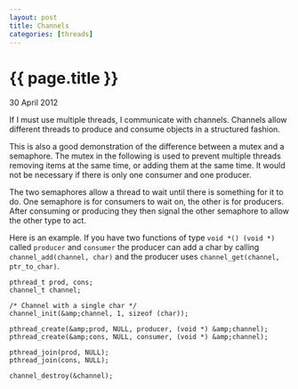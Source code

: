 ```yaml
---
layout: post
title: Channels
categories: [threads]
---
```


{{ page.title }}
================
<p class="meta">30 April 2012</p>

If I must use multiple threads, I communicate with channels. Channels allow different threads to produce and consume objects in a structured fashion.

This is also a good demonstration of the difference between a mutex and a semaphore. The mutex in the following is used to prevent multiple threads removing items at the same time, or adding them at the same time. It would not be necessary if there is only one consumer and one producer.

The two semaphores allow a thread to wait until there is something for it to do. One semaphore is for consumers to wait on, the other is for producers. After consuming or producing they then signal the other semaphore to allow the other type to act.

<script src="http://gist.github.com/659733.js"> </script>

Here is an example. If you have two functions of type `void *() (void *)` called `producer` and `consumer` the producer can add a char by calling `channel_add(channel, char)` and the producer uses `channel_get(channel, ptr_to_char)`.


~~~~
pthread_t prod, cons;
channel_t channel;

/* Channel with a single char */
channel_init(&amp;channel, 1, sizeof (char));

pthread_create(&amp;prod, NULL, producer, (void *) &amp;channel);
pthread_create(&amp;cons, NULL, consumer, (void *) &amp;channel);

pthread_join(prod, NULL);
pthread_join(cons, NULL);

channel_destroy(&channel);
~~~~
<br />

[^1]: If I can't use threads then I run multiple non-communicating processes.

